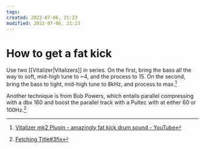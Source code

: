 ```yaml
---
tags: 
created: 2022-07-06, 21:23
modified: 2022-07-06, 21:23
---
```


# How to get a fat kick
Use two [[Vitalizer|Vitalizers]] in series. On the first, bring the bass all the way to soft, mid-high tune to ~4, and the process to 15. On the second, bring the bass to tight, mid-high tune to 8kHz, and process to max.[^1]

Another technique is from Bob Powers, which entails parallel compressing with a dbx 160 and boost the parallel track with a Pultec with at either 60 or 100Hz.[^2]

[^1]: [Vitalizer mk2 Plugin - amazingly fat kick drum sound - YouTube](https://www.youtube.com/watch?v=2kTnHFBSOqo)
[^2]: [Fetching Title#3fjx](https://youtu.be/GwBtmElkJbk)